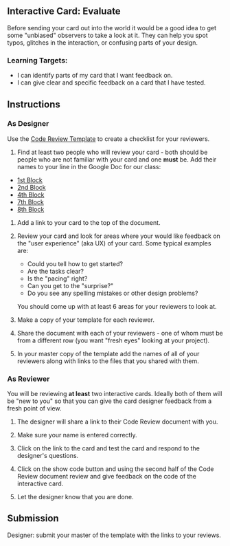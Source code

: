 [//]: # (<p><iframe src="https://douglasurner.github.io/GDP1/projects/1/P1.3-evaluate.html" width="100%" height="666px"></iframe></p>)

## Interactive Card: Evaluate

Before sending your card out into the world it would be a good idea to get some "unbiased" observers to take a look at it. They can help you spot typos, glitches in the interaction, or confusing parts of your design.

### Learning Targets:

* I can identify parts of my card that I want feedback on.
* I can give clear and specific feedback on a card that I have tested.

## Instructions

### As Designer

Use the [Code Review Template](https://docs.google.com/document/d/1NDfkEjUnvuOulfhg7pOFeiSfc_4hECur1N7IB86OwH8/edit?usp=sharing) to create a checklist for your reviewers.

1. Find at least two people who will review your card - both should be people who are not familiar with your card and one **must** be. Add their names to your line in the Google Doc for our class:

* [1st Block](https://docs.google.com/document/d/18FOUJhEGyI6N7eta2hDRgT2tCQTeiNj4hfuQXt4vzrY/edit?usp=sharing)
* [2nd Block](https://docs.google.com/document/d/1xU_mc220EIYGSoIJlbgLaYti9VCp9ut_ZeWG2EdUmyI/edit?usp=sharing)
* [4th Block](https://docs.google.com/document/d/1D5c0YPS_q9yC68G29fb4kcSk9csL92HXz-4pKqVjK5M/edit?usp=sharing)
* [7th Block](https://docs.google.com/document/d/1nEgvJF0CLUraTNgXfxBqNQjua5U7rYi6Ef37XvKWJFY/edit?usp=sharing)
* [8th Block](https://docs.google.com/document/d/1Vz4EKLSO6Xru8OFg-5a5UjUCHl8NigSYBYkUatuJ7yY/edit?usp=sharing)

1. Add a link to your card to the top of the document.

1. Review your card and look for areas where your would like feedback on the "user experience" (aka UX) of your card. Some typical examples are:
   - Could you tell how to get started?
   - Are the tasks clear?
   - Is the "pacing" right?
   - Can you get to the "surprise?"
   - Do you see any spelling mistakes or other design problems?

   You should come up with at least 6 areas for your reviewers to look at.

1. Make a copy of your template for each reviewer.

1. Share the document with each of your reviewers - one of whom must be from a different row (you want "fresh eyes" looking at your project).

1. In your master copy of the template add the names of all of your reviewers along with links to the files that you shared with them.

### As Reviewer

You will be reviewing **at least** two interactive cards. Ideally both of them will be "new to you" so that you can give the card designer feedback from a fresh point of view.

1. The designer will share a link to their Code Review document with you.

1. Make sure your name is entered correctly.

1. Click on the link to the card and test the card and respond to the designer's questions.

1. Click on the show code button and using the second half of the Code Review document review and give feedback on the code of the interactive card.

1. Let the designer know that you are done.

## Submission

Designer: submit your master of the template with the links to your reviews.
